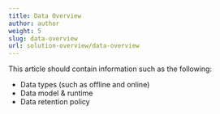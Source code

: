 ```yaml
---
title: Data Overview
author: author
weight: 5
slug: data-overview
url: solution-overview/data-overview
---
```


This article should contain information such as the following:

* Data types (such as offline and online)
* Data model & runtime
* Data retention policy
